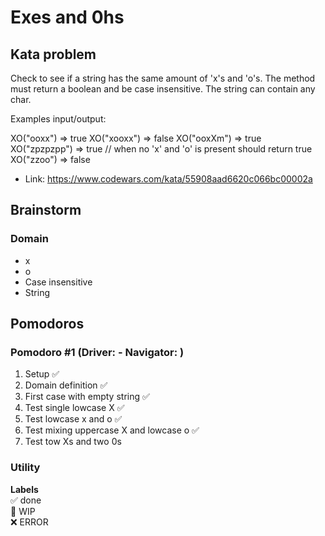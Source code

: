 # Exes and 0hs

## Kata problem

Check to see if a string has the same amount of 'x's and 'o's. The method must return a boolean and be case insensitive. The string can contain any char.

Examples input/output:

XO("ooxx") => true
XO("xooxx") => false
XO("ooxXm") => true
XO("zpzpzpp") => true // when no 'x' and 'o' is present should return true
XO("zzoo") => false

- Link: https://www.codewars.com/kata/55908aad6620c066bc00002a

## Brainstorm

### Domain

- x
- o
- Case insensitive
- String

## Pomodoros

### Pomodoro #1 (Driver: - Navigator: )

1. Setup ✅
2. Domain definition ✅
3. First case with empty string ✅
4. Test single lowcase X ✅
5. Test lowcase x and o ✅
6. Test mixing uppercase X and lowcase o ✅
7. Test tow Xs and two 0s

### Utility

**Labels**  
✅ done  
🚧 WIP  
❌ ERROR
